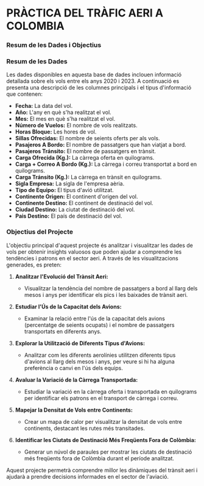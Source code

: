 # PRÀCTICA DEL TRÀFIC AERI A COLOMBIA
### Resum de les Dades i Objectius

### Resum de les Dades

Les dades disponibles en aquesta base de dades inclouen informació detallada sobre els vols entre els anys 2020 i 2023. A continuació es presenta una descripció de les columnes principals i el tipus d'informació que contenen:

- **Fecha:** La data del vol.
- **Año:** L'any en què s'ha realitzat el vol.
- **Mes:** El mes en què s'ha realitzat el vol.
- **Número de Vuelos:** El nombre de vols realitzats.
- **Horas Bloque:** Les hores de vol.
- **Sillas Ofrecidas:** El nombre de seients oferts per als vols.
- **Pasajeros A Bordo:** El nombre de passatgers que han viatjat a bord.
- **Pasajeros Tránsito:** El nombre de passatgers en trànsit.
- **Carga Ofrecida (Kg.):** La càrrega oferta en quilograms.
- **Carga + Correo A Bordo (Kg.):** La càrrega i correu transportat a bord en quilograms.
- **Carga Tránsito (Kg.):** La càrrega en trànsit en quilograms.
- **Sigla Empresa:** La sigla de l'empresa aèria.
- **Tipo de Equipo:** El tipus d'avió utilitzat.
- **Continente Origen:** El continent d'origen del vol.
- **Continente Destino:** El continent de destinació del vol.
- **Ciudad Destino:** La ciutat de destinació del vol.
- **Pais Destino:** El país de destinació del vol.

### Objectius del Projecte

L'objectiu principal d'aquest projecte és analitzar i visualitzar les dades de vols per obtenir insights valuosos que poden ajudar a comprendre les tendències i patrons en el sector aeri. A través de les visualitzacions generades, es preten:

1. **Analitzar l'Evolució del Trànsit Aeri:**
   - Visualitzar la tendència del nombre de passatgers a bord al llarg dels mesos i anys per identificar els pics i les baixades de trànsit aeri.

2. **Estudiar l'Ús de la Capacitat dels Avions:**
   - Examinar la relació entre l'ús de la capacitat dels avions (percentatge de seients ocupats) i el nombre de passatgers transportats en diferents anys.

3. **Explorar la Utilització de Diferents Tipus d'Avions:**
   - Analitzar com les diferents aerolínies utilitzen diferents tipus d'avions al llarg dels mesos i anys, per veure si hi ha alguna preferència o canvi en l'ús dels equips.

4. **Avaluar la Variació de la Càrrega Transportada:**
   - Estudiar la variació en la càrrega oferta i transportada en quilograms per identificar els patrons en el transport de càrrega i correu.

5. **Mapejar la Densitat de Vols entre Continents:**
   - Crear un mapa de calor per visualitzar la densitat de vols entre continents, destacant les rutes més transitades.

6. **Identificar les Ciutats de Destinació Més Freqüents Fora de Colòmbia:**
   - Generar un núvol de paraules per mostrar les ciutats de destinació més freqüents fora de Colòmbia durant el període analitzat.

Aquest projecte permetrà comprendre millor les dinàmiques del trànsit aeri i ajudarà a prendre decisions informades en el sector de l'aviació.
